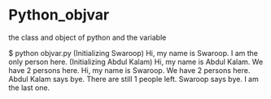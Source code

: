 # Python_objvar
the class and object of python and the variable

$ python objvar.py
(Initializing Swaroop)
Hi, my name is Swaroop.
I am the only person here.
(Initializing Abdul Kalam)
Hi, my name is Abdul Kalam.
We have 2 persons here.
Hi, my name is Swaroop.
We have 2 persons here.
Abdul Kalam says bye.
There are still 1 people left.
Swaroop says bye.
I am the last one.
